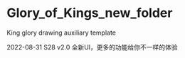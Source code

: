 # Glory_of_Kings_new_folder
King glory drawing auxiliary template

2022-08-31 S28 v2.0
全新UI，更多的功能给你不一样的体验